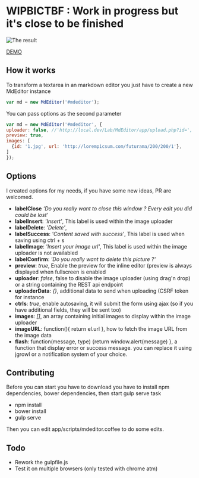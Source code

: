 # WIPBICTBF : Work in progress but it's close to be finished

![The result](screenshot.jpg)

[DEMO](http://rawgit.com/Grafikart/JS-Markdown-Editor/master/dist/demo.html)

## How it works

To transform a textarea in an markdown editor you just have to create a new MdEditor instance
```javascript
var md = new MdEditor('#mdeditor');
```
You can pass options as the second parameter

```javascript
var md = new MdEditor('#mdeditor', {
uploader: false, //'http://local.dev/Lab/MdEditor/app/upload.php?id=',
preview: true,
images: [
  {id: '1.jpg', url: 'http://lorempicsum.com/futurama/200/200/1'},
]
});
```

## Options

I created options for my needs, if you have some new ideas, PR are welcomed.

* **labelClose**  *'Do you really want to close this window ? Every edit you did could be lost'*
* **labelInsert**: *'Insert'*, This label is used within the image uploader
* **labelDelete**: *'Delete'*, 
* **labelSuccess**: *'Content saved with success'*, This label is used when saving using ctrl + s
* **labelImage**: *'Insert your image url'*, This label is used within the image uploader is not availabled
* **labelConfirm**: *'Do you really want to delete this picture ?'*
* **preview**: *true*, Enable the preview for the inline editor (preview is always displayed when fullscreen is enabled
* **uploader**: *false*, false to disable the image uploader (using drag'n drop) or a string containing the REST api endpoint
* **uploaderData**: *{}*, additional data to send when uploading (CSRF token for instance
* **ctrls**: *true*, enable autosaving, it will submit the form using ajax (so if you have additional fields, they will be sent too)
* **images**: *[]*, an array containing initial images to display within the image uploader
* **imageURL**: function(){ return el.url }, how to fetch the image URL from the image data
* **flash**: function(message, type) {return window.alert(message) }, a function that display error or success message. you can replace it using jgrowl or a notification system of your choice.

## Contributing

Before you can start you have to download you have to install npm dependencies, bower dependencies, then start gulp serve task

- npm install 
- bower install
- gulp serve

Then you can edit app/scripts/mdeditor.coffee to do some edits.

## Todo

- Rework the gulpfile.js
- Test it on multiple browsers (only tested with chrome atm)
